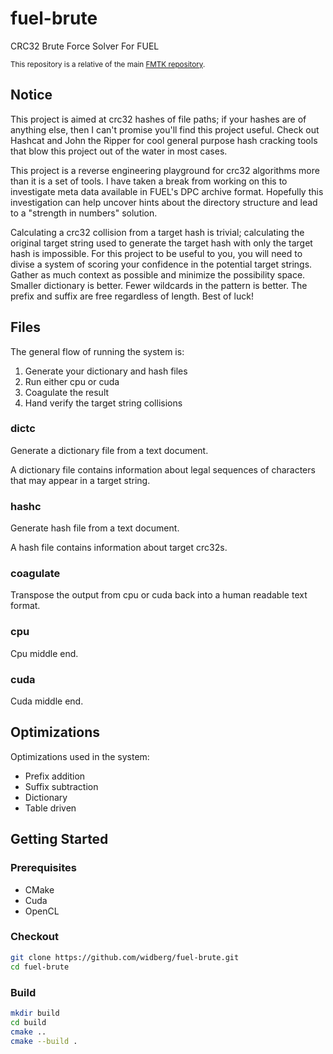 # fuel-brute
CRC32 Brute Force Solver For FUEL

<sup>This repository is a relative of the main [FMTK repository](https://github.com/widberg/fmtk).</sup>

## Notice

This project is aimed at crc32 hashes of file paths; if your hashes are of anything else, then I can't promise you'll find this project useful. Check out Hashcat and John the Ripper for cool general purpose hash cracking tools that blow this project out of the water in most cases.

This project is a reverse engineering playground for crc32 algorithms more than it is a set of tools. I have taken a break from working on this to investigate meta data available in FUEL's DPC archive format. Hopefully this investigation can help uncover hints about the directory structure and lead to a "strength in numbers" solution.

Calculating a crc32 collision from a target hash is trivial; calculating the original target string used to generate the target hash with only the target hash is impossible. For this project to be useful to you, you will need to divise a system of scoring your confidence in the potential target strings. Gather as much context as possible and minimize the possibility space. Smaller dictionary is better. Fewer wildcards in the pattern is better. The prefix and suffix are free regardless of length. Best of luck!

## Files

The general flow of running the system is:

1. Generate your dictionary and hash files
2. Run either cpu or cuda
3. Coagulate the result
4. Hand verify the target string collisions

### dictc

Generate a dictionary file from a text document.

A dictionary file contains information about legal sequences of characters that may appear in a target string.

### hashc

Generate hash file from a text document.

A hash file contains information about target crc32s.

### coagulate

Transpose the output from cpu or cuda back into a human readable text format.

### cpu

Cpu middle end.

### cuda

Cuda middle end.

## Optimizations

Optimizations used in the system:

* Prefix addition
* Suffix subtraction
* Dictionary
* Table driven

## Getting Started

### Prerequisites

* CMake
* Cuda
* OpenCL

### Checkout

```sh
git clone https://github.com/widberg/fuel-brute.git
cd fuel-brute
```

### Build

```sh
mkdir build
cd build
cmake ..
cmake --build .
```
